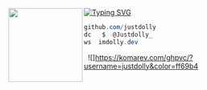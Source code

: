 [![Typing SVG](https://readme-typing-svg.demolab.com?font=Fira+Code&pause=1000&color=FFCEF1&width=435&lines=imdolly.dev+%7C+Dolly)](https://git.io/typing-svg)
<img align="left" src="https://images.rawpixel.com/image_png_social_portrait/czNmcy1wcml2YXRlL3Jhd3BpeGVsX2ltYWdlcy93ZWJzaXRlX2NvbnRlbnQvbHIvdjIyNi1uaW5nLTIwLXJlbGlnaW9uLWEtam9iMTAxXzEucG5n.png" width="147"/> 


```csharp
github.com/justdolly
dc   $  @Justdolly_
ws  imdolly.dev
```
&zwnj; 
&zwnj; 
![]https://komarev.com/ghpvc/?username=justdolly&color=ff69b4
